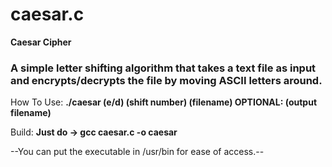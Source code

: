 # caesar.c
**Caesar Cipher**

### A simple letter shifting algorithm that takes a text file as input and encrypts/decrypts the file by moving ASCII letters around.

How To Use:
**./caesar (e/d) (shift number) (filename) OPTIONAL: (output filename)**

Build: **Just do -> gcc caesar.c -o caesar**

--You can put the executable in /usr/bin for ease of access.--
